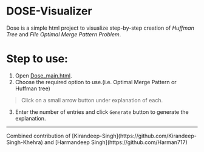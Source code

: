 # DOSE-Visualizer
Dose is a simple html project to visualize step-by-step creation of *Huffman Tree* and *File Optimal Merge Pattern Problem*.

# Step to use:

1. Open [Dose_main.html](https://kirandeep-singh-khehra.github.io/DOSE-Visualizer/DOSE_main.html).
2. Choose the required option to use.(i.e. Optimal Merge Pattern or Huffman tree)
> Click on a small arrow button under explanation of each.
3. Enter the number of entries and click `Generate` button to generate the explanation.

<hr/>
Combined contribution of [Kirandeep-Singh](https://github.com/Kirandeep-Singh-Khehra) and [Harmandeep Singh](https://github.com/Harman717)
